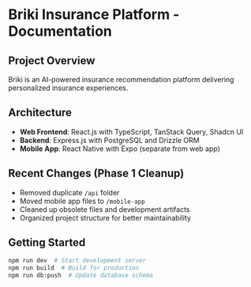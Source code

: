 # Briki Insurance Platform - Documentation

## Project Overview
Briki is an AI-powered insurance recommendation platform delivering personalized insurance experiences.

## Architecture
- **Web Frontend**: React.js with TypeScript, TanStack Query, Shadcn UI
- **Backend**: Express.js with PostgreSQL and Drizzle ORM
- **Mobile App**: React Native with Expo (separate from web app)

## Recent Changes (Phase 1 Cleanup)
- Removed duplicate `/api` folder
- Moved mobile app files to `/mobile-app`
- Cleaned up obsolete files and development artifacts
- Organized project structure for better maintainability

## Getting Started
```bash
npm run dev  # Start development server
npm run build  # Build for production
npm run db:push  # Update database schema
```